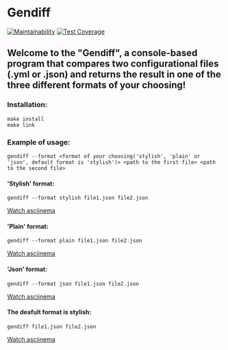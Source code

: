 # Gendiff
[![Maintainability](https://api.codeclimate.com/v1/badges/a7f9be878cbda15d6ade/maintainability)](https://codeclimate.com/github/andreikhanau/frontend-project-lvl2/maintainability)
[![Test Coverage](https://api.codeclimate.com/v1/badges/a7f9be878cbda15d6ade/test_coverage)](https://codeclimate.com/github/andreikhanau/frontend-project-lvl2/test_coverage)

## Welcome to the "Gendiff", a console-based program that compares two configurational files (.yml or .json) and returns the result in one of the three different formats of your choosing!

### Installation:
```
make install
make link
```
### Example of usage:
```
gendiff --format <format of your choosing('stylish', 'plain' or 'json', default format is 'stylish')> <path to the first file> <path to the second file>
```
#### 'Stylish' format:
```
gendiff --format stylish file1.json file2.json
```

[Watch asciinema](https://asciinema.org/a/tXqY5TOUuB1RCiIYR47WIe5s8)
#### 'Plain' format:
```
gendiff --format plain file1.json file2.json
```
[Watch asciinema](https://asciinema.org/a/PKOvG5o29AaJBD6zD86Dvc9Df)
#### 'Json' format:
``` 
gendiff --format json file1.json file2.json
```
[Watch asciinema](https://asciinema.org/a/EBbshCw36FP7yMqzvVvsF0cXN)
#### The deafult format is stylish:
```
gendiff file1.json file2.json
```

[Watch asciinema](https://asciinema.org/a/gpHNEteIvWLdllTvRMMyi3bOC)

